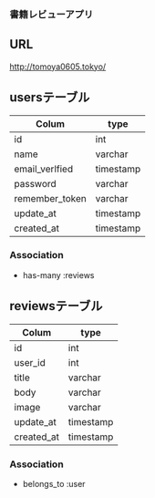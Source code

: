 ### 書籍レビューアプリ

## URL
http://tomoya0605.tokyo/


## usersテーブル

|Colum          | type     |
|-------------- | -------- |
|id             | int      |
|name           | varchar  |
|email_verlfied | timestamp|
|password       | varchar  |
|remember_token | varchar  |
|update_at      | timestamp|
|created_at     | timestamp|

### Association

- has-many :reviews


## reviewsテーブル

|Colum          | type     |
|-------------- | -------- |
|id             | int      |
|user_id        | int      |
|title          | varchar  |
|body           | varchar  |
|image          | varchar  |
|update_at      | timestamp|
|created_at     | timestamp|

### Association

- belongs_to :user


